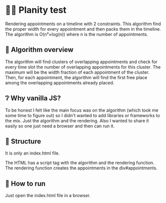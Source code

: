 # 🧑‍💻 Planity test

Rendering appointments on a timeline with 2 constraints.
This algorithm find the proper width for every appointment
and then packs them in the timeline.
The algorithm is O(n²×log(n)) where n is the number of appointments.

## 🧠 Algorithm overview

The algorithm will find clusters of overlapping appointments
and check for every time slot the number of overlapping appointments
for this cluster. The maximum will be the width fraction
of each appointment of the cluster.
Then, for each appointment, the algorithm will find the first free place
among the overlapping appointments already placed.

## ❔ Why vanilla JS?

To be honest I felt like the main focus was on the algorithm
(which took me some time to figure out) so I didn't wanted to add libraries
or frameworks to the mix. Just the algorithm and the rendering.
Also I wanted to share it easily so one just need a browser and then can run it.

## 🧱 Structure

It is only an index.html file.

The HTML has a script tag with the algorithm and the rendering function.
The rendering function creates the appointments in the div#appointments.

## 🚀 How to run

Just open the index.html file in a browser.
